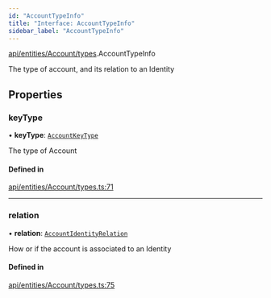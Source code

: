 ```yaml
---
id: "AccountTypeInfo"
title: "Interface: AccountTypeInfo"
sidebar_label: "AccountTypeInfo"
---
```


[api/entities/Account/types](../../../../../../modules/API/Entities/Account/Types/Types.md).AccountTypeInfo

The type of account, and its relation to an Identity

## Properties

### keyType

• **keyType**: [`AccountKeyType`](../../../../../../enums/API/Entities/Account/Types/AccountKeyType/AccountKeyType.md)

The type of Account

#### Defined in

[api/entities/Account/types.ts:71](https://github.com/PolymeshAssociation/polymesh-sdk/blob/fe2e6dd1d/src/api/entities/Account/types.ts#L71)

___

### relation

• **relation**: [`AccountIdentityRelation`](../../../../../../enums/API/Entities/Account/Types/AccountIdentityRelation/AccountIdentityRelation.md)

How or if the account is associated to an Identity

#### Defined in

[api/entities/Account/types.ts:75](https://github.com/PolymeshAssociation/polymesh-sdk/blob/fe2e6dd1d/src/api/entities/Account/types.ts#L75)
